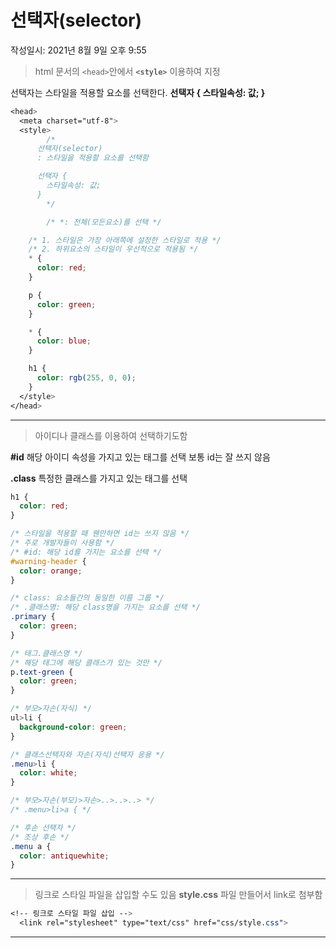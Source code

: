 # 선택자(selector)
작성일시: 2021년 8월 9일 오후 9:55

> html 문서의 `<head>`안에서 **`<style>`** 이용하여 지정

선택자는 스타일을 적용할 요소를 선택한다.
  **선택자 { 스타일속성: 값; }**
>

```css
<head>
  <meta charset="utf-8">
  <style>
		/*
      선택자(selector)
      : 스타일을 적용할 요소를 선택함

      선택자 {
        스타일속성: 값;
      }
		*/

		/* *: 전체(모든요소)를 선택 */

    /* 1. 스타일은 가장 아래쪽에 설정한 스타일로 적용 */
    /* 2. 하위요소의 스타일이 우선적으로 적용됨 */
    * {
      color: red;
    }

    p {
      color: green;
    }

    * {
      color: blue;
    }

    h1 {
      color: rgb(255, 0, 0);
    }
  </style>
</head>
```

---

> 아이디나 클래스를 이용하여 선택하기도함

**#id**
  해당 아이디 속성을 가지고 있는 태그를 선택
  보통 id는 잘 쓰지 않음

**.class**
  특정한 클래스를 가지고 있는 태그를 선택
>

```css
h1 {
  color: red;
}

/* 스타일을 적용할 때 웬만하면 id는 쓰지 않음 */
/* 주로 개발자들이 사용함 */
/* #id: 해당 id를 가지는 요소를 선택 */
#warning-header {
  color: orange;
}

/* class: 요소들간의 동일한 이름 그룹 */
/* .클래스명: 해당 class명을 가지는 요소를 선택 */
.primary {
  color: green;
}
```

```css
/* 태그.클래스명 */
/* 해당 태그에 해당 클래스가 있는 것만 */
p.text-green {
  color: green;
}
```

```css
/* 부모>자손(자식) */
ul>li {
  background-color: green;
}

/* 클래스선택자와 자손(자식)선택자 응용 */
.menu>li {
  color: white;
}

/* 부모>자손(부모)>자손>..>..>..> */
/* .menu>li>a { */

/* 후손 선택자 */
/* 조상 후손 */
.menu a {
  color: antiquewhite;
}
```

---

> 링크로 스타일 파일을 삽입할 수도 있음
**style.css** 파일 만들어서 link로 첨부함
>

```css
<!-- 링크로 스타일 파일 삽입 -->
  <link rel="stylesheet" type="text/css" href="css/style.css">
```

---
